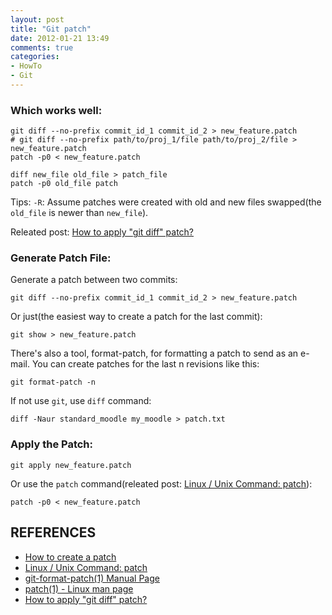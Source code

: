 ```yaml
---
layout: post
title: "Git patch"
date: 2012-01-21 13:49
comments: true
categories: 
- HowTo
- Git
---
```


### Which works well:

    git diff --no-prefix commit_id_1 commit_id_2 > new_feature.patch
    # git diff --no-prefix path/to/proj_1/file path/to/proj_2/file > new_feature.patch
    patch -p0 < new_feature.patch

    diff new_file old_file > patch_file
    patch -p0 old_file patch

Tips: `-R`: Assume patches were created with old and new files swapped(the `old_file` is newer than `new_file`).

Releated post: [How to apply "git diff" patch?][]

### Generate Patch File:
Generate a patch between two commits:

    git diff --no-prefix commit_id_1 commit_id_2 > new_feature.patch

Or just(the easiest way to create a patch for the last commit):

    git show > new_feature.patch

There's also a tool, format-patch, for formatting a patch to send as an e-mail. You can create patches for the last n revisions like this:

    git format-patch -n

If not use `git`, use `diff` command:

    diff -Naur standard_moodle my_moodle > patch.txt

### Apply the Patch:

    git apply new_feature.patch

Or use the `patch` command(releated post: [Linux / Unix Command: patch][]):

    patch -p0 < new_feature.patch

## REFERENCES

- [How to create a patch][]
- [Linux / Unix Command: patch][]
- [git-format-patch(1) Manual Page][]
- [patch(1) - Linux man page][]
- [How to apply "git diff" patch?][]

[How to create a patch]: http://docs.moodle.org/dev/How_to_create_a_patch
[Linux / Unix Command: patch]: http://linux.about.com/od/commands/l/blcmdl1_patch.htm
[git-format-patch(1) Manual Page]: http://schacon.github.com/git/git-format-patch.html
[patch(1) - Linux man page]: http://linux.die.net/man/1/patch
[How to apply "git diff" patch?]: http://stackoverflow.com/questions/3418277/how-to-apply-git-diff-patch
